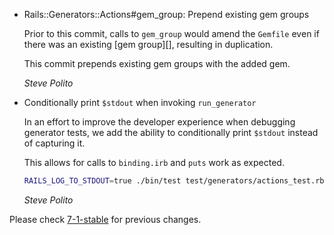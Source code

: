 *   Rails::Generators::Actions#gem_group: Prepend existing gem groups

    Prior to this commit, calls to `gem_group` would amend the `Gemfile`
    even if there was an existing [gem group][], resulting in duplication.

    This commit prepends existing gem groups with the added gem.

    [gem groups]: https://bundler.io/guides/groups.html

    *Steve Polito*

*   Conditionally print `$stdout` when invoking `run_generator`

    In an effort to improve the developer experience when debugging
    generator tests, we add the ability to conditionally print `$stdout`
    instead of capturing it.

    This allows for calls to `binding.irb` and `puts` work as expected.

    ```sh
    RAILS_LOG_TO_STDOUT=true ./bin/test test/generators/actions_test.rb
    ```

    *Steve Polito*

Please check [7-1-stable](https://github.com/rails/rails/blob/7-1-stable/railties/CHANGELOG.md) for previous changes.
